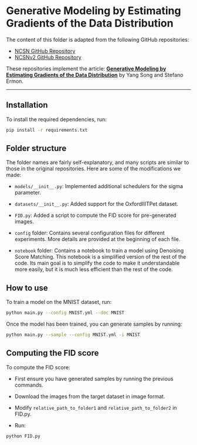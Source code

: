 # Generative Modeling by Estimating Gradients of the Data Distribution

The content of this folder is adapted from the following GitHub repositories:

- [NCSN GitHub Repository](https://github.com/ermongroup/ncsn)  
- [NCSNv2 GitHub Repository](https://github.com/ermongroup/ncsnv2)  

These repositories implement the article: **[Generative Modeling by Estimating Gradients of the Data Distribution](https://arxiv.org/abs/1907.05600)**  by Yang Song and Stefano Ermon.

---

## Installation

To install the required dependencies, run:

```bash
pip install -r requirements.txt
```

## Folder structure

The folder names are fairly self-explanatory, and many scripts are similar to those in the original repositories. Here are some of the modifications we made:

- `models/__init__.py`:
Implemented additional schedulers for the sigma parameter.

- `datasets/__init__.py`:
Added support for the OxfordIIITPet dataset.

- `FID.py`:
Added a script to compute the FID score for pre-generated images.

- `config` folder:
Contains several configuration files for different experiments. More details are provided at the beginning of each file.

- `notebook` folder:
Contains a notebook to train a model using Denoising Score Matching. This notebook is a simplified version of the rest of the code. Its main goal is to simplify the code to make it understandable more easily, but it is much less efficient than the rest of the code.

## How to use

To train a model on the MNIST dataset, run:

```bash
python main.py --config MNIST.yml --doc MNIST
```

Once the model has been trained, you can generate samples by running:

```bash
python main.py --sample --config MNIST.yml -i MNIST
```

## Computing the FID score

To compute the FID score:

- First ensure you have generated samples by running the previous commands.

- Download the images from the target dataset in image format.

- Modify `relative_path_to_folder1` and `relative_path_to_folder2` in FID.py.

- Run:
```bash
python FID.py
```
